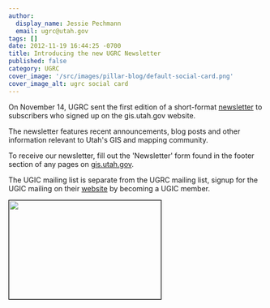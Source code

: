 ```yaml
---
author:
  display_name: Jessie Pechmann
  email: ugrc@utah.gov
tags: []
date: 2012-11-19 16:44:25 -0700
title: Introducing the new UGRC Newsletter
published: false
category: UGRC
cover_image: '/src/images/pillar-blog/default-social-card.png'
cover_image_alt: ugrc social card
---
```


<p>On November 14, UGRC sent the first edition of a short-format <a href="https://us2.campaign-archive1.com/?u=0f7773ca3c6d02d1c38851ee9&amp;id=48c1ab7af9&amp;e=[UNIQID]" target="_blank" rel="noopener">newsletter</a> to subscribers who signed up on the gis.utah.gov website.</p>
<p>The newsletter features recent announcements, blog posts and other information relevant to Utah's GIS and mapping community.</p>
<p>To receive our newsletter, fill out the 'Newsletter' form found in the footer section of any pages on <a href="gis.utah.gov">gis.utah.gov</a>.</p>
<p>The UGIC mailing list is separate from the UGRC mailing list, signup for the UGIC mailing on their <a href="https://ugic.org/">website</a> by becoming a UGIC member.</p>
<p><a href="https://us2.campaign-archive1.com/?u=0f7773ca3c6d02d1c38851ee9&amp;id=48c1ab7af9&amp;e=[UNIQID]"><img class="inline-text-left" style="border: 1px solid black;" title="November 2012 UGRC Newsletter" src="/images/404.png" alt="" width="300" height="195" /></a></p>
<p>&nbsp;</p>
